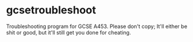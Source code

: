 # gcsetroubleshoot
Troubleshooting program for GCSE A453.
Please don't copy; It'll either be shit or good, but it'll still get you done for cheating.
